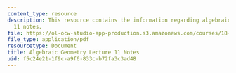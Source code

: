 ```yaml
---
content_type: resource
description: This resource contains the information regarding algebraic geometry lecture
  11 notes.
file: https://ol-ocw-studio-app-production.s3.amazonaws.com/courses/18-725-algebraic-geometry-fall-2015/f5c24e211f9ca9f6833cb72fa3c3ad48_MIT18_725F15_lec11.pdf
file_type: application/pdf
resourcetype: Document
title: Algebraic Geometry Lecture 11 Notes
uid: f5c24e21-1f9c-a9f6-833c-b72fa3c3ad48
---
```

